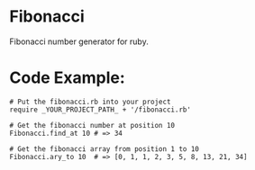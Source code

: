 Fibonacci
=========

Fibonacci number generator for ruby.

# Code Example:

    # Put the fibonacci.rb into your project
    require _YOUR_PROJECT_PATH_ + '/fibonacci.rb'

    # Get the fibonacci number at position 10
    Fibonacci.find_at 10 # => 34
    
    # Get the fibonacci array from position 1 to 10
    Fibonacci.ary_to 10  # => [0, 1, 1, 2, 3, 5, 8, 13, 21, 34]    